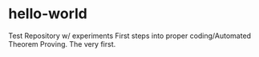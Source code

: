 # hello-world
Test Repository w/ experiments
First steps into proper coding/Automated Theorem  Proving. The very first.
